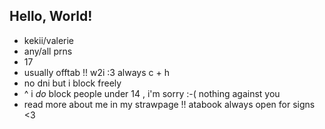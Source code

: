 ## Hello, World!

- kekii/valerie
- any/all prns
- 17
- usually offtab !! w2i :3 always c + h 
- no dni but i block freely
- ^ i *do* block people under 14 , i'm sorry :-( nothing against you
- read more about me in my strawpage !! atabook always open for signs <3
